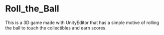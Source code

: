 # Roll_the_Ball
This is a 3D game made with UnityEditor that has a simple motive of rolling the ball to touch the collectibles and earn scores.
